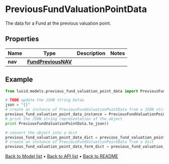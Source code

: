 # PreviousFundValuationPointData

The data for a Fund at the previous valuation point.

## Properties
Name | Type | Description | Notes
------------ | ------------- | ------------- | -------------
**nav** | [**FundPreviousNAV**](FundPreviousNAV.md) |  | 

## Example

```python
from lusid.models.previous_fund_valuation_point_data import PreviousFundValuationPointData

# TODO update the JSON string below
json = "{}"
# create an instance of PreviousFundValuationPointData from a JSON string
previous_fund_valuation_point_data_instance = PreviousFundValuationPointData.from_json(json)
# print the JSON string representation of the object
print PreviousFundValuationPointData.to_json()

# convert the object into a dict
previous_fund_valuation_point_data_dict = previous_fund_valuation_point_data_instance.to_dict()
# create an instance of PreviousFundValuationPointData from a dict
previous_fund_valuation_point_data_form_dict = previous_fund_valuation_point_data.from_dict(previous_fund_valuation_point_data_dict)
```
[Back to Model list](../README.md#documentation-for-models) &#8226; [Back to API list](../README.md#documentation-for-api-endpoints) &#8226; [Back to README](../README.md)


